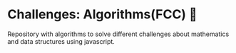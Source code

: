 # Challenges: Algorithms(FCC) 💠

Repository with algorithms to solve different challenges about mathematics and data structures using javascript.
